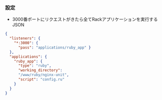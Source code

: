 ### 設定

* 3000番ポートにリクエストがきたら全てRackアプリケーションを実行するJSON

```json
{
  "listeners": {
    "*:3000": {
      "pass": "applications/ruby_app" }
  },
  "applications": {
    "ruby_app": {
      "type": "ruby",
      "working_directory":
      "/www/ruby/nginx-unit",
      "script": "config.ru"
    }
  }
}
```
